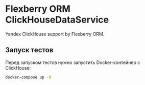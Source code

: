 # Flexberry ORM ClickHouseDataService

Yandex ClickHouse support by Flexberry ORM.

## Запуск тестов

Перед запуском тестов нужно запустить Docker-контейнер с ClickHouse:

```sh
docker-compose up -d
```
